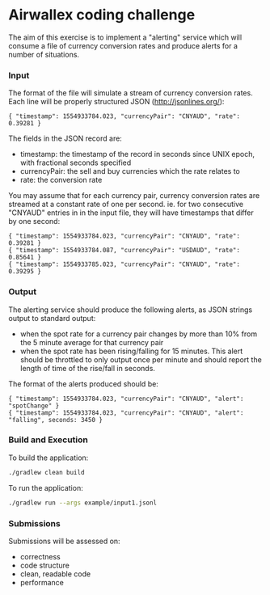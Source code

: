 # Airwallex coding challenge

The aim of this exercise is to implement a "alerting" service which
will consume a file of currency conversion rates and
produce alerts for a number of situations.

### Input

The format of the file will simulate a stream of currency
conversion rates. Each line will be properly structured
JSON (http://jsonlines.org/):

    { "timestamp": 1554933784.023, "currencyPair": "CNYAUD", "rate": 0.39281 }

The fields in the JSON record are:
- timestamp: the timestamp of the record in seconds since UNIX epoch, 
  with fractional seconds specified
- currencyPair: the sell and buy currencies which the rate relates to
- rate: the conversion rate

You may assume that for each currency pair, currency conversion rates are streamed
at a constant rate of one per second. ie. for two consecutive "CNYAUD" entries in
in the input file, they will have timestamps that differ by one second:

    { "timestamp": 1554933784.023, "currencyPair": "CNYAUD", "rate": 0.39281 }
    { "timestamp": 1554933784.087, "currencyPair": "USDAUD", "rate": 0.85641 }
    { "timestamp": 1554933785.023, "currencyPair": "CNYAUD", "rate": 0.39295 }

### Output

The alerting service should produce the following alerts, as JSON strings output to
standard output:
- when the spot rate for a currency pair changes by more than 10% from the 5 minute average for that currency pair
- when the spot rate has been rising/falling for 15 minutes. This alert should be
  throttled to only output once per minute and should report the length of time
  of the rise/fall in seconds.

The format of the alerts produced should be:

    { "timestamp": 1554933784.023, "currencyPair": "CNYAUD", "alert": "spotChange" }
    { "timestamp": 1554933784.023, "currencyPair": "CNYAUD", "alert": "falling", seconds: 3450 }

### Build and Execution

To build the application:
```bash
./gradlew clean build
```
To run the application:
```bash
./gradlew run --args example/input1.jsonl
```

### Submissions

Submissions will be assessed on:
- correctness
- code structure
- clean, readable code
- performance
